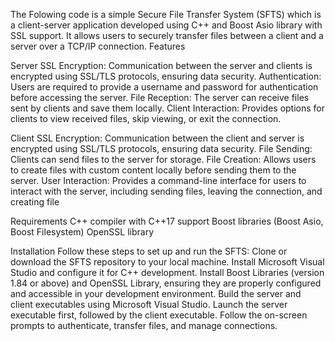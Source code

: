 The Folowing code is a simple Secure File Transfer System (SFTS) which is a client-server application developed using C++ and Boost Asio library with SSL support. It allows users to securely transfer files between a client and a server over a TCP/IP connection.
Features

Server
SSL Encryption: Communication between the server and clients is encrypted using SSL/TLS protocols, ensuring data security.
Authentication: Users are required to provide a username and password for authentication before accessing the server.
File Reception: The server can receive files sent by clients and save them locally.
Client Interaction: Provides options for clients to view received files, skip viewing, or exit the connection.

Client
SSL Encryption: Communication between the client and server is encrypted using SSL/TLS protocols, ensuring data security.
File Sending: Clients can send files to the server for storage.
File Creation: Allows users to create files with custom content locally before sending them to the server.
User Interaction: Provides a command-line interface for users to interact with the server, including sending files, leaving the connection, and creating file

Requirements
C++ compiler with C++17 support
Boost libraries (Boost Asio, Boost Filesystem)
OpenSSL library

Installation
Follow these steps to set up and run the SFTS:
Clone or download the SFTS repository to your local machine.
Install Microsoft Visual Studio and configure it for C++ development.
Install Boost Libraries (version 1.84 or above) and OpenSSL Library, ensuring they are properly configured and accessible in your development environment.
Build the server and client executables using Microsoft Visual Studio.
Launch the server executable first, followed by the client executable.
Follow the on-screen prompts to authenticate, transfer files, and manage connections.
